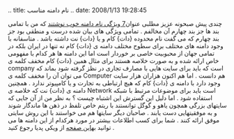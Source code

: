 .. title: نام دامنه مناسب .. date: 2008/1/13 19:28:45

چندی پیش صبحونه عزیز مطلبی عنوان[7 ویژگی نام دامنه خوب
نوشتند](http://soboone.wordpress.com/2008/01/05/7-character-of-good-domain/)
که من با تمامی بند ها جز بند چهارم آن مخالفم . تمامی ویژگی های بیان شده
درست و منطقی بود جز بند چهارم که می گفت نام محدوده {دات} کام و یا {دات}
نت داشته باشد . متاسفانه با وجود دامنه های مختلف برای سطوح مختلف دامنه ی
{دات} کام نه تنها در ایران بلکه در تمامی جهان از محبوبیت خاصی بر خوردار
است اما این دامنه ها هر کدام با مفهومی خاص ارائه شده و به صورت خلاصه
هستند برای مثال همین {دات} کام مخفف کلمه ی company است که باید برای سایت
هایی با مصارف تجاری در نظز گرفته شود بماند که می توان آن را مخفف کلمه ی
Computer هم دانست . اما هم اکنون هزاران هزار سایت وجود دارد با دامنه ی
{دات} کام که هیچ ارتباطی به تجارت و یا کامپیوتر ندارد . همچنین دامنه ی
{دات} نت که خلاصه ی Network است باید برای موضوعات مرتبط با شبکه استفاده
شود . اما دلیل این گسترش این اشتباه چیست ؟ به نظر من از آن جایی که
سایتهای بزرگی همچون یاهو و گوگل توانستند با ریتم خاص تلفظ در ذهن ها
ماندگار شوند و به موفقیتهایی دست یابند . صاحبان دیگر سایتها هم می
خواستند با این روش سایتی موفق ارائه کنند . شما برای کسب اطلاعات بیشتر در
مورد هرکدام از این دامنه ها می توانید به[این
صفحه](http://fa.wikipedia.org/wiki/%C3%98%C2%AF%C3%98%C2%A7%C3%99%E2%80%A6%C3%99%E2%80%A0%C3%99%E2%80%A1_%C3%98%C2%A7%C3%9B%C5%92%C3%99%E2%80%A0%C3%98%C2%AA%C3%98%C2%B1%C3%99%E2%80%A0%C3%98%C2%AA%C3%9B%C5%92)
از ویکی پدیا رجوع کنید .

